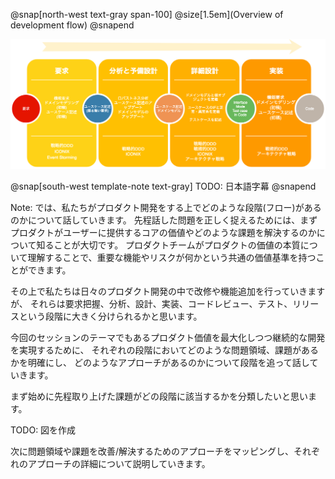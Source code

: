 @snap[north-west text-gray span-100]
@size[1.5em](Overview of development flow)
@snapend

![development-flow](assets/img/developmemt-flow.png)

@snap[south-west template-note text-gray]
TODO: 日本語字幕
@snapend

Note:
では、私たちがプロダクト開発をする上でどのような段階(フロー)があるのかについて話していきます。
先程話した問題を正しく捉えるためには、まずプロダクトがユーザーに提供するコアの価値やどのような課題を解決するのかについて知ることが大切です。
プロダクトチームがプロダクトの価値の本質について理解することで、重要な機能やリスクが何かという共通の価値基準を持つことができます。

その上で私たちは日々のプロダクト開発の中で改修や機能追加を行っていきますが、
それらは要求把握、分析、設計、実装、コードレビュー、テスト、リリースという段階に大きく分けられるかと思います。

今回のセッションのテーマでもあるプロダクト価値を最大化しつつ継続的な開発を実現するために、
それぞれの段階においてどのような問題領域、課題があるかを明確にし、
どのようなアプローチがあるのかについて段階を追って話していきます。

まず始めに先程取り上げた課題がどの段階に該当するかを分類したいと思います。

TODO: 図を作成


次に問題領域や課題を改善/解決するためのアプローチをマッピングし、それぞれのアプローチの詳細について説明していきます。
